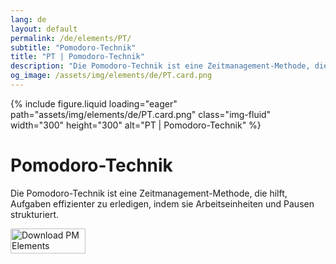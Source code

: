 ```yaml
---
lang: de
layout: default
permalink: /de/elements/PT/
subtitle: "Pomodoro-Technik"
title: "PT | Pomodoro-Technik"
description: "Die Pomodoro-Technik ist eine Zeitmanagement-Methode, die hilft, Aufgaben effizienter zu erledigen, indem sie Arbeitseinheiten und Pausen strukturiert."
og_image: /assets/img/elements/de/PT.card.png
---
```


{% include figure.liquid loading="eager" path="assets/img/elements/de/PT.card.png" class="img-fluid" width="300" height="300" alt="PT | Pomodoro-Technik" %}

# Pomodoro-Technik

Die Pomodoro-Technik ist eine Zeitmanagement-Methode, die hilft, Aufgaben effizienter zu erledigen, indem sie Arbeitseinheiten und Pausen strukturiert.

<a href="https://apps.apple.com/app/apple-store/id6738084498?pt=127441684&ct=website&mt=8">
  <img src="{{ "assets/img/en/appstore.png" | relative_url }}" width="120" height="40" alt="Download PM Elements">
</a>

